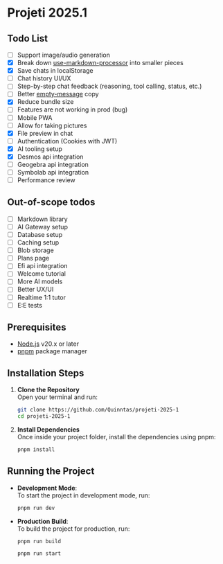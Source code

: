 # Projeti 2025.1

## Todo List

- [ ] Support image/audio generation
- [X] Break down [use-markdown-processor](src/hooks/use-markdown-processor.tsx) into smaller pieces
- [X] Save chats in localStorage
- [ ] Chat history UI/UX
- [ ] Step-by-step chat feedback (reasoning, tool calling, status, etc.)
- [ ] Better [empty-message](src/components/empty-message.tsx) copy
- [x] Reduce bundle size
- [ ] Features are not working in prod (bug)
- [ ] Mobile PWA
- [ ] Allow for taking pictures
- [X] File preview in chat
- [ ] Authentication (Cookies with JWT)
- [X] AI tooling setup
- [X] Desmos api integration
- [ ] Geogebra api integration
- [ ] Symbolab api integration
- [ ] Performance review

## Out-of-scope todos

- [ ] Markdown library
- [ ] AI Gateway setup
- [ ] Database setup
- [ ] Caching setup
- [ ] Blob storage
- [ ] Plans page
- [ ] Efi api integration
- [ ] Welcome tutorial
- [ ] More AI models
- [ ] Better UX/UI
- [ ] Realtime 1:1 tutor
- [ ] E:E tests

## Prerequisites

- [Node.js](https://nodejs.org/) v20.x or later
- [pnpm](https://pnpm.io/) package manager

## Installation Steps

1. **Clone the Repository**  
   Open your terminal and run:
   ```bash
   git clone https://github.com/Quinntas/projeti-2025-1
   cd projeti-2025-1
   ```

2. **Install Dependencies**  
   Once inside your project folder, install the dependencies using pnpm:
   ```bash
   pnpm install
   ```

## Running the Project

- **Development Mode**:  
  To start the project in development mode, run:
  ```bash
  pnpm run dev
  ```

- **Production Build**:  
  To build the project for production, run:
  ```bash
  pnpm run build
  
  pnpm run start
  ```
